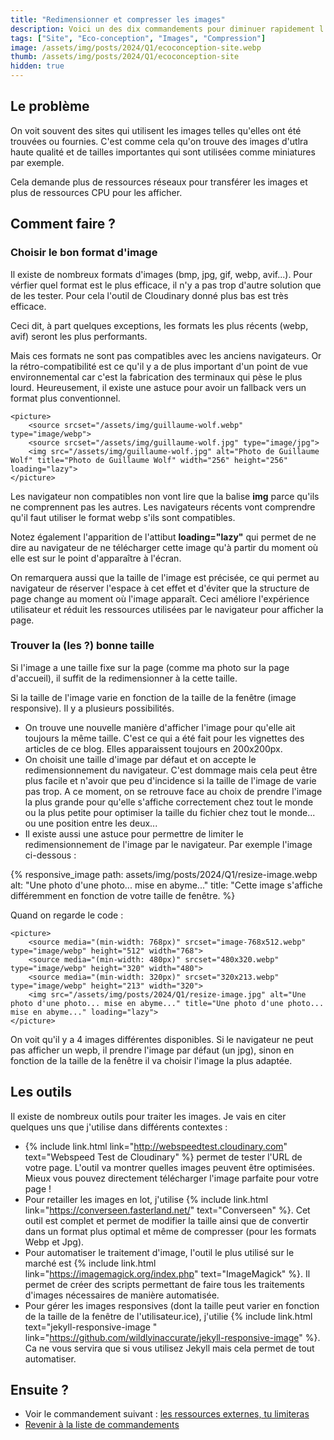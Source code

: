 ```yaml
---
title: "Redimensionner et compresser les images"
description: Voici un des dix commandements pour diminuer rapidement l'empreinte environnementale d'un site internet.
tags: ["Site", "Eco-conception", "Images", "Compression"]
image: /assets/img/posts/2024/Q1/ecoconception-site.webp
thumb: /assets/img/posts/2024/Q1/ecoconception-site
hidden: true
---
```


## Le problème 
On voit souvent des sites qui utilisent les images telles qu'elles ont été trouvées ou fournies. C'est comme cela qu'on trouve des images d'utlra haute qualité et de tailles importantes qui sont utilisées comme miniatures par exemple.

Cela demande plus de ressources réseaux pour transférer les images et plus de ressources CPU pour les afficher.

## Comment faire ?

### Choisir le bon format d'image

Il existe de nombreux formats d'images (bmp, jpg, gif, webp, avif...). Pour vérfier quel format est le plus efficace, il n'y a pas trop d'autre solution que de les tester. Pour cela l'outil de Cloudinary donné plus bas est très efficace.

Ceci dit, à part quelques exceptions, les formats les plus récents (webp, avif) seront les plus performants.

Mais ces formats ne sont pas compatibles avec les anciens navigateurs. Or la rétro-compatibilité est ce qu'il y a de plus important d'un point de vue environnemental car c'est la fabrication des terminaux qui pèse le plus lourd. Heureusement, il existe une astuce pour avoir un fallback vers un format plus conventionnel.

```
<picture>
    <source srcset="/assets/img/guillaume-wolf.webp" type="image/webp">
    <source srcset="/assets/img/guillaume-wolf.jpg" type="image/jpg"> 
    <img src="/assets/img/guillaume-wolf.jpg" alt="Photo de Guillaume Wolf" title="Photo de Guillaume Wolf" width="256" height="256" loading="lazy">
</picture>
```
Les navigateur non compatibles non vont lire que la balise **img** parce qu'ils ne comprennent pas les autres. Les navigateurs récents vont comprendre qu'il faut utiliser le format webp s'ils sont compatibles.

Notez également l'apparition de l'attibut **loading="lazy"** qui permet de ne dire au navigateur de ne télécharger cette image qu'à partir du moment où elle est sur le point d'apparaître à l'écran. 

On remarquera aussi que la taille de l'image est précisée, ce qui permet au navigateur de réserver l'espace à cet effet et d'éviter que la structure de page change au moment où l'image apparaît. Ceci améliore l'expérience utilisateur et réduit les ressources utilisées par le navigateur pour afficher la page.

### Trouver la (les ?) bonne taille

Si l'image a une taille fixe sur la page (comme ma photo sur la page d'accueil), il suffit de la redimensionner à la cette taille.

Si la taille de l'image varie en fonction de la taille de la fenêtre (image responsive). Il y a plusieurs possibilités.
- On trouve une nouvelle manière d'afficher l'image pour qu'elle ait toujours la même taille. C'est ce qui a été fait pour les vignettes des articles de ce blog. Elles apparaissent toujours en 200x200px.
- On choisit une taille d'image par défaut et on accepte le redimensionnement du navigateur. C'est dommage mais cela peut être plus facile et n'avoir que peu d'incidence si la taille de l'image de varie pas trop. A ce moment, on se retrouve face au choix de prendre l'image la plus grande pour qu'elle s'affiche correctement chez tout le monde ou la plus petite pour optimiser la taille du fichier chez tout le monde... ou une position entre les deux...
- Il existe aussi une astuce pour permettre de limiter le redimensionnement de l'image par le navigateur. Par exemple l'image ci-dessous :

{% responsive_image 
  path: assets/img/posts/2024/Q1/resize-image.webp 
  alt: "Une photo d'une photo... mise en abyme..." 
  title: "Cette image s'affiche différemment en fonction de votre taille de fenêtre.
%}

Quand on regarde le code : 
```
<picture>
    <source media="(min-width: 768px)" srcset="image-768x512.webp" type="image/webp" height="512" width="768">
    <source media="(min-width: 480px)" srcset="480x320.webp" type="image/webp" height="320" width="480">
    <source media="(min-width: 320px)" srcset="320x213.webp" type="image/webp" height="213" width="320">
    <img src="/assets/img/posts/2024/Q1/resize-image.jpg" alt="Une photo d'une photo... mise en abyme..." title="Une photo d'une photo... mise en abyme..." loading="lazy">
</picture>
```
On voit qu'il y a 4 images différentes disponibles. Si le navigateur ne peut pas afficher un wepb, il prendre l'image par défaut (un jpg), sinon en fonction de la taille de la fenêtre il va choisir l'image la plus adaptée.

## Les outils

Il existe de nombreux outils pour traiter les images. Je vais en citer quelques uns que j'utilise dans différents contextes :

- {% include link.html link="http://webspeedtest.cloudinary.com" text="Webspeed Test de Cloudinary" %} permet de tester l'URL de votre page. L'outil va montrer quelles images peuvent être optimisées. Mieux vous pouvez directement télécharger l'image parfaite pour votre page !
- Pour retailler les images en lot, j'utilise {% include link.html link="https://converseen.fasterland.net/" text="Converseen" %}. Cet outil est complet et permet de modifier la taille ainsi que de convertir dans un format plus optimal et même de compresser (pour les formats Webp et Jpg).
- Pour automatiser le traitement d'image, l'outil le plus utilisé sur le marché est {% include link.html link="https://imagemagick.org/index.php" text="ImageMagick" %}. Il permet de créer des scripts permettant de faire tous les traitements d'images nécessaires de manière automatisée.
- Pour gérer les images responsives (dont la taille peut varier en fonction de la taille de la fenêtre de l'utilisateur.ice), j'utilie {% include link.html text="jekyll-responsive-image " link="https://github.com/wildlyinaccurate/jekyll-responsive-image" %}. Ca ne vous servira que si vous utilisez Jekyll mais cela permet de tout automatiser.

## Ensuite ?

- Voir le commandement suivant : [les ressources externes, tu limiteras](02-limiter-ressources-externes.html)
- [Revenir à la liste de commandements](dix-min-pour-reduire-empreinte-environnementale-site.html)